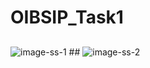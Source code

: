 # OIBSIP_Task1
##
![image-ss-1](https://user-images.githubusercontent.com/87923530/227147259-363879d4-7742-43d6-8ced-14ded5b18a14.png) ##
![image-ss-2](https://user-images.githubusercontent.com/87923530/227147297-3c0498db-6b86-40c5-84f8-c69a00cc9f91.png)
